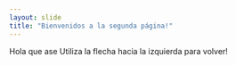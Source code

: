 ```yaml
---
layout: slide
title: "Bienvenidos a la segunda página!"
---
```

Hola que ase
Utiliza la flecha hacia la izquierda para volver!
